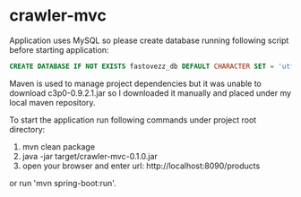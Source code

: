 # crawler-mvc

Application uses MySQL so please create database running following script before starting application:
```sql
CREATE DATABASE IF NOT EXISTS fastovezz_db DEFAULT CHARACTER SET = 'utf8' DEFAULT COLLATE 'utf8_general_ci'
```

Maven is used to manage project dependencies but it was unable to download c3p0-0.9.2.1.jar so I downloaded it manually and placed under my local maven repository.

To start the application run following commands under project root directory:
1. mvn clean package
2. java -jar target/crawler-mvc-0.1.0.jar 
3. open your browser and enter url: http://localhost:8090/products

or run 'mvn spring-boot:run'.
